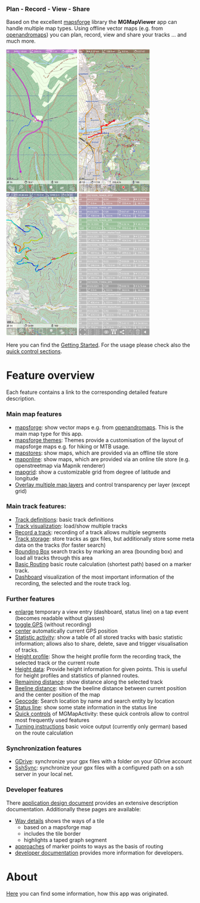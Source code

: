 ### Plan - Record - View - Share
Based on the excellent [mapsforge](https://github.com/mapsforge/mapsforge) library the **MGMapViewer** app can handle multiple map types. 
Using offline vector maps (e.g. from [openandromaps](https://www.openandromaps.org/)) you can plan, record, view and share
your tracks ... and much more.

<img src="./Features/MainTrackFeatures/Routing/RT1.png" width="190" />&nbsp;<img src="./Features/MainTrackFeatures/TrackRecord/RecordA.png" width="190" />&nbsp;<img src="./Features/MainTrackFeatures/TrackVisualization/gainLoss1.png" width="190" />&nbsp;<img src="./Features/FurtherFeatures/Statistic/StatisticA.png" width="190" />


Here you can find the [Getting Started](./GettingStarted/GettingStarted.md).
For the usage please check also the [quick control sections](Features/FurtherFeatures/QuickControl/qcs_mgmapactivity.md).

# Feature overview

Each feature contains a link to the corresponding detailed feature description.
 
### Main map features
- [mapsforge](./Features/MainMapFeatures/Mapsforge/mapsforge.md): show vector maps e.g. from [openandromaps](https://www.openandromaps.org/). 
  This is the main map type for this app.
- [mapsforge themes](./Features/MainMapFeatures/MapsforgeThemes/mapsforgethemes.md): Themes provide a customisation of the layout of mapsforge maps e.g. for hiking or MTB usage. 
- [mapstores](./Features/MainMapFeatures/MapStore/mapstore.md): show maps, which are provided via an offline tile store
- [maponline](./Features/MainMapFeatures/MapOnline/maponline.md): show maps, which are provided via an online tile store (e.g. openstreetmap via Mapnik renderer)
- [mapgrid](./Features/MainMapFeatures/MapGrid/mapgrid.md): show a customizable grid from degree of latitude and longitude
- [Overlay multiple map layers](./Features/MainMapFeatures/MapMulti/multimap.md) and control transparency per layer (except grid)

### Main track features:
- [Track definitions](./Features/track.md): basic track definitions
- [Track visualization](./Features/MainTrackFeatures/TrackVisualization/trackvisu.md): load/show multiple tracks
- [Record a track](./Features/MainTrackFeatures/TrackRecord/trackrecord.md): recording of a track allows multiple segments
- [Track storage](./Features/MainTrackFeatures/TrackStorage/trackstorage.md):  store tracks as gpx files, but additionally store some meta data on the tracks (for faster search)
- [Bounding Box](./Features/MainTrackFeatures/BoundingBox/boundingbox.md) search tracks by marking an area (bounding box) and load all tracks through this area 
- [Basic Routing](./Features/MainTrackFeatures/Routing/routing.md) basic route calculation (shortest path) based on a marker track.
- [Dashboard](./Features/MainTrackFeatures/Dashboard/dashboard.md) visualization of the most important information of the recording, the selected and the route track log.

### Further features
- [enlarge](./Features/FurtherFeatures/Enlarge/enlarge.md) temporary a view entry (dashboard, status line) on a tap event (becomes readable without glasses)
- [toggle GPS](./Features/FurtherFeatures/GPS/gps.md) (without recording)
- [center](./Features/FurtherFeatures/Center/center.md) automatically current GPS position
- [Statistic activity](./Features/FurtherFeatures/Statistic/statistic.md): show a table of all stored tracks with basic statistic information; allows also
  to share, delete, save and trigger visualisation of tracks.
- [Height profile](./Features/FurtherFeatures/HeightProfile/hprof.md): Show the height profile form the recording track, the selected track or the current route 
- [Height data](./Features/FurtherFeatures/HeightData/heightdata.md): Provide height information for given points. This is useful for height profiles and statistics of planned routes.
- [Remaining distance](./Features/FurtherFeatures/Remaining/remaining.md): show distance along the selected track 
- [Beeline distance](Features/FurtherFeatures/BeelineDistance/beeline.md): show the beeline distance between current position and the center position of the map
- [Geocode](./Features/FurtherFeatures/Geocode/geocode.md): Search location by name and search entity by location
- [Status line](Features/FurtherFeatures/Statusline/status.md): show some state information in the status line
- [Quick controls](Features/FurtherFeatures/QuickControl/qcs_mgmapactivity.md) of MGMapActivity: these quick controls allow to control most frequently used features
- [Turning instructions](./Features/FurtherFeatures/RoutingHints/hints.md) basic voice output (currently only german) based on the route calculation

### Synchronization features
- [GDrive](./Features/FurtherFeatures/GDrive/gdrive.md): synchronize your gpx files with a folder on your GDrive account
- [SshSync](Features/FurtherFeatures/SshSync/sshsync.md): synchronize your gpx files with a configured path on a ssh server in your local net.


### Developer features
There [application design document](./more/add.pdf) provides an extensive description documentation. Additionally these pages are available:
- [Way details](./Features/DeveloperFeatures/WayDetails/waydetails.md) shows the ways of a tile 
  - based on a mapsforge map 
  - includes the tile border
  - highlights a taped graph segment
- [approaches](./Features/DeveloperFeatures/Approach/approach.md) of marker points to ways as the basis of routing
- [developer documentation](./Features/DeveloperFeatures/Developer/developer.md) provides more information for developers.

# About  
[Here](./History.md) you can find some information, how this app was originated.

